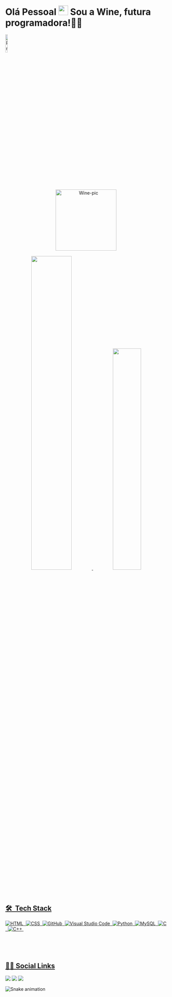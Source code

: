 <h1 align="left">Olá Pessoal <img src="https://raw.githubusercontent.com/kaueMarques/kaueMarques/master/hi.gif" height="30px"> Sou a Wine, futura programadora!💙😃</h1>
<p align="left"> <img width="12%" src="https://komarev.com/ghpvc/?username=Winebernardi&color=blue" alt="Profile views" /> </p>
 <div align="center"> <img align="center" alt="Wine-pic"  width="190"  src="https://cdn.discordapp.com/attachments/1010772123465302130/1010787609590636584/giphy.gif">
</div><br>
<div align="center">

  <a href="https://github.com/Winebernardi">
  <img width="50%" src="https://github-readme-stats.vercel.app/api?username=Winebernardi&show_icons=true&theme=tokyonight&include_all_commits=true&count_private=true"/>
  <img width="42%" src="https://github-readme-stats.vercel.app/api/top-langs/?username=Winebernardi&layout=compact&langs_count=7&theme=tokyonight"/>
</div>
 <div>
 <br><br>

## 🛠 &nbsp;Tech Stack

![HTML](https://img.shields.io/badge/-HTML-05122A?style=flat&logo=HTML5)&nbsp;
![CSS](https://img.shields.io/badge/-CSS-05122A?style=flat&logo=CSS3&logoColor=1572B6)&nbsp;
![GitHub](https://img.shields.io/badge/-GitHub-05122A?style=flat&logo=github)&nbsp;
![Visual Studio Code](https://img.shields.io/badge/-Visual%20Studio%20Code-05122A?style=flat&logo=visual-studio-code&logoColor=007ACC)&nbsp;
![Python](https://img.shields.io/badge/-Python-05122A?style=flat&logo=python)&nbsp;
![MySQL](https://img.shields.io/badge/-MySQL-05122A?style=flat&logo=mysql)&nbsp;
![C](https://img.shields.io/badge/-C-05122a?style=flat&logo=c)&nbsp;
![C++](https://img.shields.io/badge/-C++-05122a?style=flat&logo=c)&nbsp;
<br><br>

</div>
 <br><br>

## 👩🏽 Social Links
<div> 
  <a href="https://instagram.com/winebernardi" target="_blank"><img src="https://img.shields.io/badge/-Instagram-%23E4405F?style=for-the-badge&logo=instagram&logoColor=white" target="_blank"></a>
  <a href = "mailto:wine_ferreira@hotmail.com"><img src="https://img.shields.io/badge/-Gmail-%23333?style=for-the-badge&logo=gmail&logoColor=white" target="_blank"></a>
  <a href="https://www.linkedin.com/in/wine-bernardi-94052823a/" target="_blank"><img src="https://img.shields.io/badge/-LinkedIn-%230077B5?style=for-the-badge&logo=linkedin&logoColor=white" target="_blank"></a>
  
  ![Snake animation](https://github.com/Wineferreira/Wineferreira/blob/output/github-contribution-grid-snake.svg)
 
</div>
